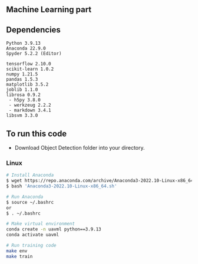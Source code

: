 ## Machine Learning part   


## Dependencies   
```
Python 3.9.13
Anaconda 22.9.0
Spyder 5.2.2 (Editor)

tensorflow 2.10.0
scikit-learn 1.0.2
numpy 1.21.5
pandas 1.5.3
matplotlib 3.5.2
joblib 1.1.0
librosa 0.9.2
 - h5py 3.8.0
 - werkzeug 2.2.2
 - markdown 3.4.1
libsvm 3.3.0
```   

## To run this code
* Download Object Detection folder into your directory.
### Linux

```bash
# Install Anaconda
$ wget https://repo.anaconda.com/archive/Anaconda3-2022.10-Linux-x86_64.sh   
$ bash 'Anaconda3-2022.10-Linux-x86_64.sh'

# Run Anaconda
$ source ~/.bashrc
or 
$ . ~/.bashrc

# Make virtual environment   
conda create -n uavml python==3.9.13   
conda activate uavml   

# Run training code   
make env
make train
```


